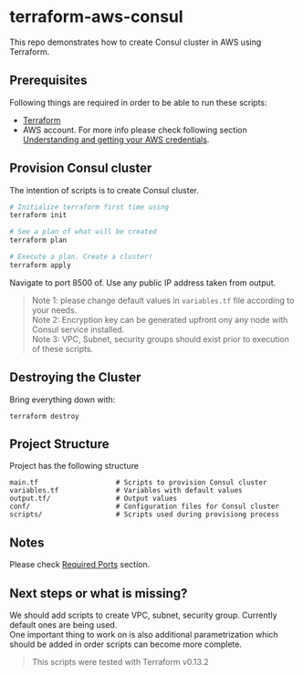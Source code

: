 # terraform-aws-consul

This repo demonstrates how to create Consul cluster in AWS using Terraform.

## Prerequisites

Following things are required in order to be able to run these scripts:  
 - [Terraform](https://www.terraform.io/intro/getting-started/install.html)  
 - AWS account. For more info please check following section [Understanding and getting your AWS credentials](https://docs.aws.amazon.com/general/latest/gr/aws-sec-cred-types.html).

## Provision Consul cluster

The intention of scripts is to create Consul cluster.
```bash
# Initialize terraform first time using
terraform init

# See a plan of what will be created
terraform plan

# Execute a plan. Create a cluster!
terraform apply
```
Navigate to port 8500 of. Use any public IP address taken from output. 

> Note 1: please change default values in `variables.tf` file according to your needs.  
> Note 2: Encryption key can be generated upfront ony any node with Consul service installed.   
> Note 3: VPC, Subnet, security groups should exist prior to execution of these scripts.   

## Destroying the Cluster

Bring everything down with:

```
terraform destroy
```

## Project Structure

Project has the following structure
```
main.tf                   # Scripts to provision Consul cluster
variables.tf              # Variables with default values
output.tf/                # Output values
conf/                     # Configuration files for Consul cluster
scripts/                  # Scripts used during provisiong process
```

## Notes
Please check [Required Ports](https://www.consul.io/docs/install/ports) section.

## Next steps or what is missing?
We should add scripts to create VPC, subnet, security group. Currently default ones are being used.  
One important thing to work on is also additional parametrization which should be added in order scripts can become more complete.

> This scripts were tested with Terraform v0.13.2 
